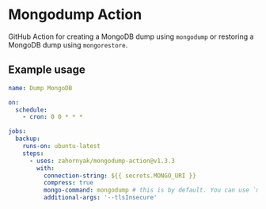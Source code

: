 # Mongodump Action

GitHub Action for creating a MongoDB dump using `mongodump` or restoring a MongoDB dump using `mongorestore`.

## Example usage

```yml
name: Dump MongoDB

on:
  schedule:
    - cron: 0 0 * * *

jobs:
  backup:
    runs-on: ubuntu-latest
    steps:
      - uses: zahornyak/mongodump-action@v1.3.3
        with:
          connection-string: ${{ secrets.MONGO_URI }}
          compress: true
          mongo-command: mongodump # this is by default. You can use `mongorestore` also here
          additional-args: '--tlsInsecure'
```
